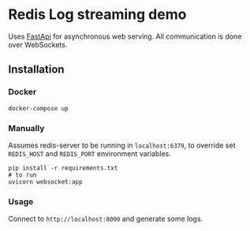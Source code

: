 # Redis Log streaming demo

Uses [FastApi](https://fastapi.tiangolo.com/) for asynchronous web serving. All communication is done over WebSockets.

## Installation

### Docker
```
docker-compose up
```

### Manually
Assumes redis-server to be running in `localhost:6379`, to override set `REDIS_HOST` and `REDIS_PORT` environment variables.

```
pip install -r requirements.txt
# to run
uvicorn websocket:app
```
### Usage

Connect to `http://localhost:8000` and generate some logs.
